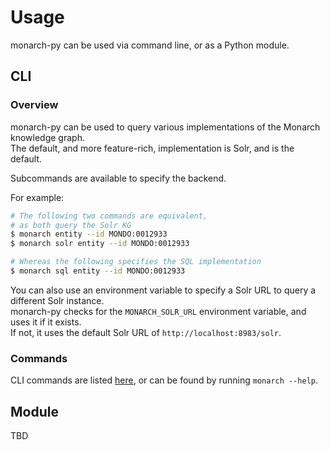 # Usage

monarch-py can be used via command line, or as a Python module.

## CLI

### Overview 

monarch-py can be used to query various implementations of the Monarch knowledge graph.  
The default, and more feature-rich, implementation is Solr, and is the default.

Subcommands are available to specify the backend.

For example:
```bash
# The following two commands are equivalent,
# as both query the Solr KG
$ monarch entity --id MONDO:0012933 
$ monarch solr entity --id MONDO:0012933

# Whereas the following specifies the SQL implementation
$ monarch sql entity --id MONDO:0012933
```

You can also use an environment variable to specify a Solr URL to query a different Solr instance.  
monarch-py checks for the `MONARCH_SOLR_URL` environment variable, and uses it if it exists.  
If not, it uses the default Solr URL of `http://localhost:8983/solr`.

### Commands

CLI commands are listed [here](./CLI.md), or can be found by running `monarch --help`.

## Module

TBD